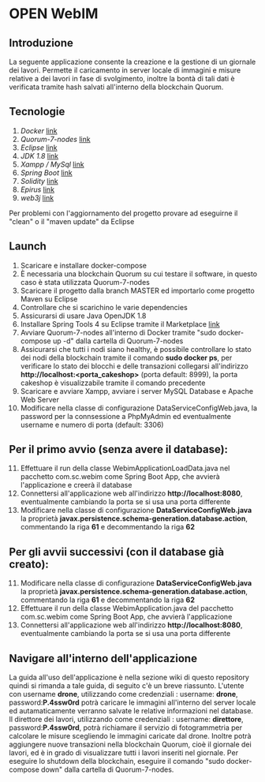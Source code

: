 # OPEN WebIM

## Introduzione

La seguente applicazione consente la creazione e la gestione di un giornale dei lavori.
Permette il caricamento in server locale di immagini e misure relative a dei lavori in fase di svolgimento, inoltre la bontà di tali dati è verificata tramite hash salvati all'interno della blockchain Quorum.

## Tecnologie

1. *Docker* [link](https://github.com/docker/compose)
2. *Quorum-7-nodes* [link](https://github.com/jpmorganchase/quorum-examples/tree/master/examples/7nodes)
3. *Eclipse* [link](https://www.eclipse.org/downloads)
4. *JDK 1.8* [link](https://github.com/ojdkbuild/ojdkbuild)
5. *Xampp / MySql* [link](https://www.apachefriends.org/it/index.html)
6. *Spring Boot* [link](https://spring.io/projects/spring-boot) 
7. *Solidity* [link](https://solidity.readthedocs.io/en/v0.7.0/installing-solidity.html)
8. *Epirus* [link](https://github.com/epirus-io/epirus.github.io)
9. *web3j* [link](https://docs.web3j.io)

Per problemi con l'aggiornamento del progetto provare ad eseguirne il "clean" o il "maven update" da Eclipse

## Launch 

1. Scaricare e installare docker-compose
2. È necessaria una blockchain Quorum su cui testare il software, in questo caso è stata utilizzata Quorum-7-nodes
3. Scaricare il progetto dalla branch MASTER ed importarlo come progetto Maven su Eclipse
4. Controllare che si scarichino le varie dependencies
5. Assicurarsi di usare Java OpenJDK 1.8
6. Installare Spring Tools 4 su Eclipse tramite il Marketplace [link](https://marketplace.eclipse.org/content/spring-tools-4-aka-spring-tool-suite-4)
7. Avviare Quorum-7-nodes all'interno di Docker tramite "sudo docker-compose up -d" dalla cartella di Quorum-7-nodes
8. Assicurarsi che tutti i nodi siano healthy, è possibile controllare lo stato dei nodi della blockchain tramite il comando **sudo docker ps**, per verificare lo stato dei blocchi e delle transazioni collegarsi all'indirizzo **http://localhost:<porta_cakeshop>** (porta default: 8999), la porta cakeshop è visualizzabile tramite il comando precedente
9. Scaricare e avviare Xampp, avviare i server MySQL Database e Apache Web Server
10. Modificare nella classe di configurazione DataServiceConfigWeb.java, la password per la connsessione a PhpMyAdmin ed eventualmente username e numero di porta (default: 3306)

## Per il primo avvio (senza avere il database):

11. Effettuare il run della classe WebimApplicationLoadData.java nel pacchetto com.sc.webim come Spring Boot App, che avvierà l'applicazione e creerà il database
12. Connettersi all'applicazione web all'indirizzo **http://localhost:8080**, eventualmente cambiando la porta se si usa una porta differente
11. Modificare nella classe di configurazione **DataServiceConfigWeb.java** la proprietà **javax.persistence.schema-generation.database.action**, commentando la riga **61** e decommentando la riga **62**

## Per gli avvii successivi (con il database già creato):

11. Modificare nella classe di configurazione **DataServiceConfigWeb.java** la proprietà **javax.persistence.schema-generation.database.action**, commentando la riga **61** e decommentando la riga **62**
12. Effettuare il run della classe WebimApplication.java del pacchetto com.sc.webim come Spring Boot App, che avvierà l'applicazione
13. Connettersi all'applicazione web all'indirizzo **http://localhost:8080**, eventualmente cambiando la porta se si usa una porta differente

## Navigare all'interno dell'applicazione
La guida all'uso dell'applicazione è nella sezione wiki di questo repository quindi si rimanda a tale guida, di seguito c'è un breve riassunto.
L'utente con username **drone**, utilizzando come credenziali : username: **drone**, password:**P.4ssw0rd** potrà caricare le immagini all'interno del server locale ed autamaticamente verranno salvate le relative informazioni nel database.
Il direttore dei lavori, utilizzando come credenziali : username: **direttore**, password:**P.4ssw0rd**, potrà richiamare il servizio di fotogrammetria per calcolare le misure  scegliendo le immagini caricate dal drone. Inoltre potrà aggiungere nuove transazioni nella blockchain Quorum, cioè il giornale dei lavori, ed è in grado di visualizzare tutti i lavori inseriti nel giornale.
Per eseguire lo shutdown della blockchain, eseguire il comando "sudo docker-compose down" dalla cartella di Quorum-7-nodes.
